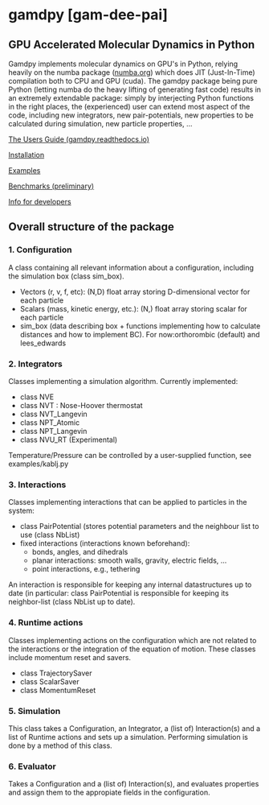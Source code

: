 #  **gamdpy [gam-dee-pai]** 
## GPU Accelerated Molecular Dynamics in Python

Gamdpy implements molecular dynamics on GPU's in Python, relying heavily on the numba package ([numba.org](https://numba.pydata.org/)) which does JIT (Just-In-Time) compilation both to CPU and GPU (cuda). 
The gamdpy package being pure Python (letting numba do the heavy lifting of generating fast code) results in an extremely extendable package: simply by interjecting Python functions in the right places, 
the (experienced) user can extend most aspect of the code, including new integrators, new pair-potentials, new properties to be calculated during simulation, new particle properties, ...  

[The Users Guide (gamdpy.readthedocs.io)](https://gamdpy.readthedocs.io)

[Installation](installation.md)

[Examples](examples/README.md)

[Benchmarks (preliminary)](benchmarks/README.md)

[Info for developers](info_for_developers.md)

## Overall structure of the package 

### 1. Configuration
A class containing all relevant information about a configuration, including the simulation box (class sim_box). 
- Vectors (r, v, f, etc): (N,D) float array storing D-dimensional vector for each particle 
- Scalars (mass, kinetic energy, etc.): (N,) float array storing scalar for each particle 
- sim_box (data describing box + functions implementing how to calculate distances and how to implement BC). For now:orthorombic (default) and lees_edwards 

### 2. Integrators
Classes implementing a simulation algorithm. Currently implemented: 
- class NVE
- class NVT : Nose-Hoover thermostat 
- class NVT_Langevin
- class NPT_Atomic
- class NPT_Langevin
- class NVU_RT (Experimental)

Temperature/Pressure can be controlled by a user-supplied function, see examples/kablj.py

### 3. Interactions
Classes implementing interactions that can be applied to particles in the system:  
- class PairPotential (stores potential parameters and the neighbour list to use (class NbList)
- fixed interactions (interactions known beforehand): 
  - bonds, angles, and dihedrals
  - planar interactions: smooth walls, gravity, electric fields, ...
  - point interactions, e.g., tethering

An interaction is responsible for keeping any internal datastructures up to date (in particular: class PairPotential is responsible for keeping its neighbor-list (class NbList up to date). 

### 4. Runtime actions
Classes implementing actions on the configuration which are not related to the interactions or the integration of the equation of motion.
These classes include momentum reset and savers.
- class TrajectorySaver
- class ScalarSaver
- class MomentumReset

### 5. Simulation
This class takes a Configuration, an Integrator, a (list of) Interaction(s) and a list of Runtime actions and sets up a simulation. 
Performing simulation is done by a method of this class.

### 6. Evaluator
Takes a Configuration and a (list of) Interaction(s), and evaluates properties and assign them to the appropiate fields in the configuration.

